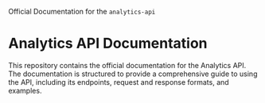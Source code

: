 Official Documentation for the `analytics-api`

# Analytics API Documentation
This repository contains the official documentation for the Analytics API. The documentation is structured to provide a comprehensive guide to using the API, including its endpoints, request and response formats, and examples.


